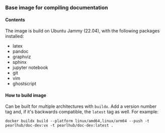 ### Base image for compiling documentation

#### Contents
The image is build on Ubuntu Jammy (22.04), with the following packages installed:
- latex
- pandoc
- graphviz
- sphinx
- jupyter notebook
- git
- vim
- ghostscript

#### How to build image
Can be built for multiple architectures with `buildx`. Add a version number tag and, if it's backwards compatible, the `latest` tag as well. For example:
```
docker buildx build --platform linux/amd64,linux/arm64 --push -t pearlhub/doc-dev:vx -t pearlhub/doc-dev:latest .
```
